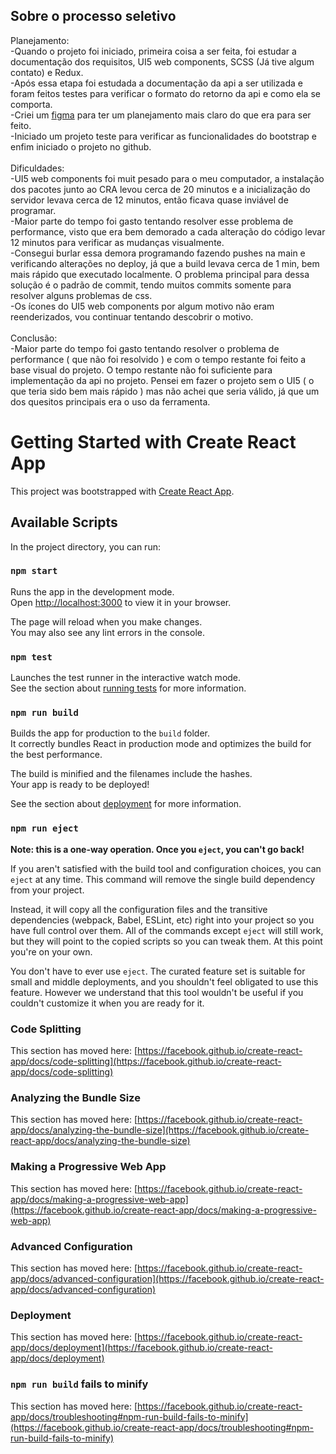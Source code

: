 ## Sobre o processo seletivo

Planejamento:<br/>
-Quando o projeto foi iniciado, primeira coisa a ser feita, foi estudar a documentação dos requisitos, UI5 web components, SCSS (Já tive algum contato) e Redux.<br/>
-Após essa etapa foi estudada a documentação da api a ser utilizada e foram feitos testes para verificar o formato do retorno da api e como ela se comporta.<br/>
-Criei um [figma](https://www.figma.com/file/6flMM7wOuMnNMpL3eFORGo/Untitled?node-id=0%3A1&t=x0DD8Jex1hBQctNW-0) para ter um planejamento mais claro do que era para ser feito. <br/>
-Iniciado um projeto teste para verificar as funcionalidades do bootstrap e enfim iniciado o projeto no github.<br/>
<br/>
Dificuldades:<br/>
-UI5 web components foi muit pesado para o meu computador, a instalação dos pacotes junto ao CRA levou cerca de 20 minutos e a inicialização do servidor levava cerca de 12 minutos, então ficava quase inviável de programar.<br/>
-Maior parte do tempo foi gasto tentando resolver esse problema de performance, visto que era bem demorado a cada alteração do código levar 12 minutos para verificar as mudanças visualmente.<br/>
-Consegui burlar essa demora programando fazendo pushes na main e verificando alterações no deploy, já que a build levava cerca de 1 min, bem mais rápido que executado localmente. O problema principal para dessa solução é o padrão de commit, tendo muitos commits somente para resolver alguns problemas de css.<br/>
-Os ícones do UI5 web components por algum motivo não eram reenderizados, vou continuar tentando descobrir o motivo.<br/>
<br/>
Conclusão:<br/>
-Maior parte do tempo foi gasto tentando resolver o problema de performance ( que não foi resolvido ) e com o tempo restante foi feito a base visual do projeto. O tempo restante não foi suficiente para implementação da api no projeto. Pensei em fazer o projeto sem o UI5 ( o que teria sido bem mais rápido ) mas não achei que seria válido, já que um dos quesitos principais era o uso da ferramenta. <br/>


# Getting Started with Create React App

This project was bootstrapped with [Create React App](https://github.com/facebook/create-react-app).

## Available Scripts

In the project directory, you can run:

### `npm start`

Runs the app in the development mode.\
Open [http://localhost:3000](http://localhost:3000) to view it in your browser.

The page will reload when you make changes.\
You may also see any lint errors in the console.

### `npm test`

Launches the test runner in the interactive watch mode.\
See the section about [running tests](https://facebook.github.io/create-react-app/docs/running-tests) for more information.

### `npm run build`

Builds the app for production to the `build` folder.\
It correctly bundles React in production mode and optimizes the build for the best performance.

The build is minified and the filenames include the hashes.\
Your app is ready to be deployed!

See the section about [deployment](https://facebook.github.io/create-react-app/docs/deployment) for more information.

### `npm run eject`

**Note: this is a one-way operation. Once you `eject`, you can't go back!**

If you aren't satisfied with the build tool and configuration choices, you can `eject` at any time. This command will remove the single build dependency from your project.

Instead, it will copy all the configuration files and the transitive dependencies (webpack, Babel, ESLint, etc) right into your project so you have full control over them. All of the commands except `eject` will still work, but they will point to the copied scripts so you can tweak them. At this point you're on your own.

You don't have to ever use `eject`. The curated feature set is suitable for small and middle deployments, and you shouldn't feel obligated to use this feature. However we understand that this tool wouldn't be useful if you couldn't customize it when you are ready for it.



### Code Splitting

This section has moved here: [https://facebook.github.io/create-react-app/docs/code-splitting](https://facebook.github.io/create-react-app/docs/code-splitting)

### Analyzing the Bundle Size

This section has moved here: [https://facebook.github.io/create-react-app/docs/analyzing-the-bundle-size](https://facebook.github.io/create-react-app/docs/analyzing-the-bundle-size)

### Making a Progressive Web App

This section has moved here: [https://facebook.github.io/create-react-app/docs/making-a-progressive-web-app](https://facebook.github.io/create-react-app/docs/making-a-progressive-web-app)

### Advanced Configuration

This section has moved here: [https://facebook.github.io/create-react-app/docs/advanced-configuration](https://facebook.github.io/create-react-app/docs/advanced-configuration)

### Deployment

This section has moved here: [https://facebook.github.io/create-react-app/docs/deployment](https://facebook.github.io/create-react-app/docs/deployment)

### `npm run build` fails to minify

This section has moved here: [https://facebook.github.io/create-react-app/docs/troubleshooting#npm-run-build-fails-to-minify](https://facebook.github.io/create-react-app/docs/troubleshooting#npm-run-build-fails-to-minify)
